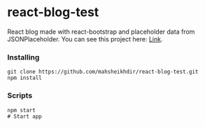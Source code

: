 # react-blog-test

React blog made with react-bootstrap and placeholder data from JSONPlaceholder. You can see this project here: [Link](https://mahsheikhdir.github.io/react-blog-test/).


### Installing

```
git clone https://github.com/mahsheikhdir/react-blog-test.git
npm install
```
### Scripts

```
npm start 
# Start app 
```
